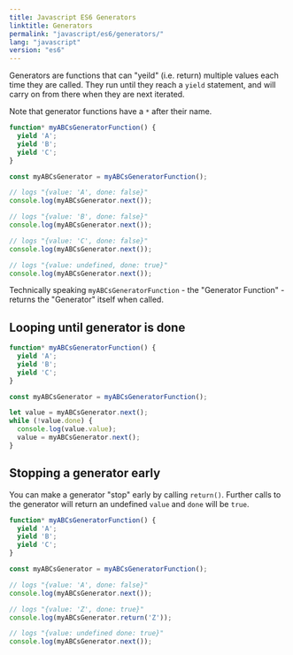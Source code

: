 ```yaml
---
title: Javascript ES6 Generators
linktitle: Generators
permalink: "javascript/es6/generators/"
lang: "javascript"
version: "es6"
---
```


Generators are functions that can "yeild" (i.e. return) multiple values each
time they are called. They run until they reach a `yield` statement, and will
carry on from there when they are next iterated.

Note that generator functions have a `*` after their name.

```javascript
function* myABCsGeneratorFunction() {
  yield 'A';
  yield 'B';
  yield 'C';
}

const myABCsGenerator = myABCsGeneratorFunction();

// logs "{value: 'A', done: false}"
console.log(myABCsGenerator.next());

// logs "{value: 'B', done: false}"
console.log(myABCsGenerator.next());

// logs "{value: 'C', done: false}"
console.log(myABCsGenerator.next());

// logs "{value: undefined, done: true}"
console.log(myABCsGenerator.next());
```
Technically speaking `myABCsGeneratorFunction` - the "Generator Function" - returns the "Generator" itself when called.

## Looping until generator is done

```javascript
function* myABCsGeneratorFunction() {
  yield 'A';
  yield 'B';
  yield 'C';
}

const myABCsGenerator = myABCsGeneratorFunction();

let value = myABCsGenerator.next();
while (!value.done) {
  console.log(value.value);
  value = myABCsGenerator.next();
}
```

## Stopping a generator early

You can make a generator "stop" early by calling `return()`. Further calls to the generator will return an undefined `value` and `done` will be `true`.

```javascript
function* myABCsGeneratorFunction() {
  yield 'A';
  yield 'B';
  yield 'C';
}

const myABCsGenerator = myABCsGeneratorFunction();

// logs "{value: 'A', done: false}"
console.log(myABCsGenerator.next());

// logs "{value: 'Z', done: true}"
console.log(myABCsGenerator.return('Z'));

// logs "{value: undefined done: true}"
console.log(myABCsGenerator.next());
```